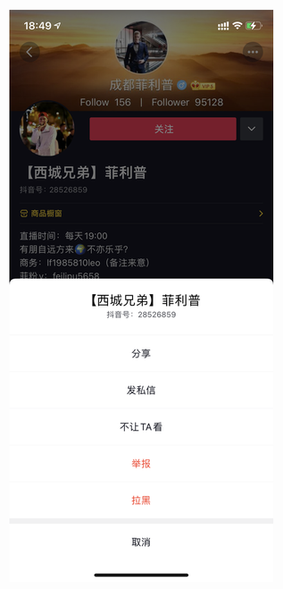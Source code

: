 ![image](https://github.com/chengshihard/douyin-video-download/blob/main/images/IMG_5052.PNG?raw=true)